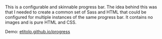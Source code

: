This is a configurable and skinnable progress bar. The idea behind this was that I needed to create a common set of Sass and HTML that could be configured for multiple instances of the same progress bar. It contains no images and is pure HTML and CSS. 

Demo: [etitolo.github.io/progress](http://etitolo.github.io/progress/index.html)
